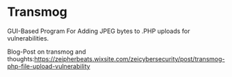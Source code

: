 # Transmog
GUI-Based Program For Adding JPEG bytes to .PHP uploads for vulnerabilities.


Blog-Post on transmog and thoughts:https://zeipherbeats.wixsite.com/zeicybersecurity/post/transmog-php-file-upload-vulnerability





